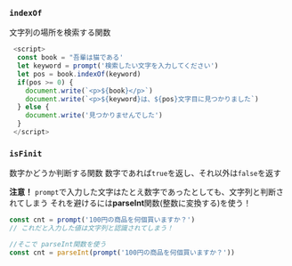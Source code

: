 ### `indexOf`
文字列の場所を検索する関数

```JavaScript
 <script>
  const book = "吾輩は猫である'
  let keyword = prompt('検索したい文字を入力してください')  
  let pos = book.indexOf(keyword)  
  if(pos >= 0) {
    document.write(`<p>${book}</p>`)  
    document.write(`<p>${keyword}は、${pos}文字目に見つかりました`)
  } else {
    document.write('見つかりませんでした')
  }
 </script>
```

### `isFinit`
数字かどうか判断する関数
数字であれば`true`を返し、それ以外は`false`を返す

**注意！**
`prompt`で入力した文字はたとえ数字であったとしても、文字列と判断されてしまう
それを避けるには**parseInt**関数(整数に変換する)を使う！

```JavaScript
const cnt = prompt('100円の商品を何個買いますか？')
// これだと入力した値は文字列と認識されてしまう！

//そこで parseInt関数を使う
const cnt = parseInt(prompt('100円の商品を何個買いますか？'))
```
